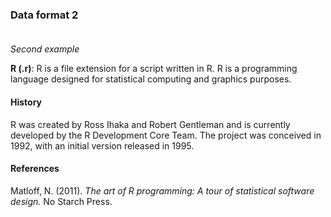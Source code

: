 ### Data format 2 <br/><br/>

_Second example_ <br/>

**R (.r)**: R is a file extension for a script written in R. R is a programming 
language designed for statistical computing and graphics purposes. 

#### History
R was created by Ross Ihaka and Robert Gentleman and is currently developed by the R Development Core Team. The project was conceived in 1992, with an initial version released in 1995.
#### References
Matloff, N. (2011). _The art of R programming: A tour of statistical software design._ No Starch Press.
